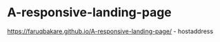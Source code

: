 # A-responsive-landing-page

https://faruqbakare.github.io/A-responsive-landing-page/  - hostaddress
